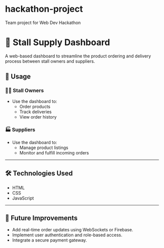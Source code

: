 # hackathon-project
Team project for Web Dev Hackathon
# 🛒 Stall Supply Dashboard
A web-based dashboard to streamline the product ordering and delivery process between stall owners and suppliers.

## 🚀 Usage

### 🧑‍💼 Stall Owners
- Use the dashboard to:
  - Order products
  - Track deliveries
  - View order history

### 🏭 Suppliers
- Use the dashboard to:
  - Manage product listings
  - Monitor and fulfill incoming orders

---

## 🛠️ Technologies Used

- HTML
- CSS
- JavaScript

---


## 🔮 Future Improvements

- Add real-time order updates using WebSockets or Firebase.
- Implement user authentication and role-based access.
- Integrate a secure payment gateway.
